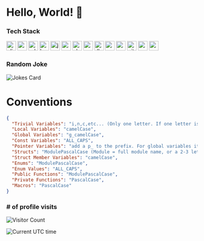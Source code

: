 # Hello, World! 👋

### Tech Stack

<p>
<img src="https://bs-uploads.toptal.io/blackfish-uploads/components/skill_page/content/logo_file/logo/1092138/image__3_-5be49e58b42f3b87c25b5e074c3ed54e.png" width="25px" title="elixir">
<img src="https://upload.wikimedia.org/wikipedia/commons/1/19/C_Logo.png" width="25px" title="c">
<img src="https://upload.wikimedia.org/wikipedia/commons/thumb/0/04/Erlang_logo.svg/1168px-Erlang_logo.svg.png" width="25px" title="erlang">
<img src="https://cdn-icons-png.flaticon.com/512/5968/5968259.png" width="25px" title="haskell">
<img src="https://cdn.freebiesupply.com/logos/large/2x/java-4-logo-png-transparent.png" width="25px" title="java">
<img src="https://code.visualstudio.com/assets/images/code-stable.png" width="25px" title="vscode">
<img src="https://upload.wikimedia.org/wikipedia/commons/1/1e/Oh_My_Zsh_logo.png" width="25px" title="oh my zsh">
<img src="https://avatars.githubusercontent.com/u/17767077?s=280&v=4" width="25px" title="zeebe">
<img src="https://dbeaver.com/img/dbeaver-head.png" width="25px" title="dbeaver">  
<img src="https://upload.wikimedia.org/wikipedia/commons/thumb/2/29/Postgresql_elephant.svg/1985px-Postgresql_elephant.svg.png" width="25px" title="postgres">  
<img src="https://www.sublimehq.com/images/sublime_merge.png" width="25px" title="sublime merge">  
<img src="https://cdn-icons-png.flaticon.com/512/25/25231.png" width="25px" title="github">  
<img src="https://pop.system76.com/icon-512.png" width="25px" title="pop os">  
<img src="https://upload.wikimedia.org/wikipedia/commons/thumb/a/a5/Archlinux-icon-crystal-64.svg/1200px-Archlinux-icon-crystal-64.svg.png" width="25px" title="arch linux">  
</p>

### Random Joke
<!-- Markdown -->
![Jokes Card](https://readme-jokes.vercel.app/api)

# Conventions
```json
{
  "Trivial Variables": "i,n,c,etc... (Only one letter. If one letter isn't clear, then make it a Local Variable)",
  "Local Variables": "camelCase",
  "Global Variables": "g_camelCase",
  "Const Variables": "ALL_CAPS",
  "Pointer Variables": "add a p_ to the prefix. For global variables it would be gp_var, for local variables p_var, for const variables p_VAR. If far pointers are used then use an fp_ instead of p_.",
  "Structs": "ModulePascalCase (Module = full module name, or a 2-3 letter abbreviation, but still in PascalCase.)",
  "Struct Member Variables": "camelCase",
  "Enums": "ModulePascalCase",
  "Enum Values": "ALL_CAPS",
  "Public Functions": "ModulePascalCase",
  "Private Functions": "PascalCase",
  "Macros": "PascalCase"
}
```

###  # of profile visits

![Visitor Count](https://profile-counter.glitch.me/andimon/count.svg)

![Current UTC time](https://jojoee.jojoee.com/api/utcnowgif?utcnow)




<!--
**andimon/andimon** is a ✨ _special_ ✨ repository because its `README.md` (this file) appears on your GitHub profile.

Here are some ideas to get you started:

- 🔭 I’m currently working on ...
- 🌱 I’m currently learning ...
- 👯 I’m looking to collaborate on ...
- 🤔 I’m looking for help with ...
- 💬 Ask me about ...
- 📫 How to reach me: ...
- 😄 Pronouns: ...
- ⚡ Fun fact: ...
-->
